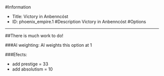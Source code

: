 #Information
 - Title: Victory in Anbenncóst
 - ID: phoenix_empire.1
#Description
Victory in Anbenncóst
#Options

___
##There is much work to do!

###AI weighting:
AI weights this option at 1


###Efects:<ul><li>add prestige = 33</li><li>add absolutism = 10</li></ul>
